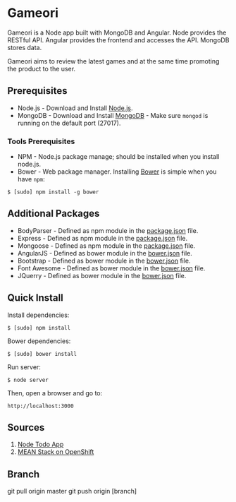 # Gameori
Gameori is a Node app built with MongoDB and Angular. Node provides the RESTful API. Angular provides the frontend and accesses the API. MongoDB stores data.

Gameori aims to review the latest games and at the same time promoting the product to the user.

## Prerequisites
* Node.js - Download and Install [Node.js](http://www.nodejs.org/download/).
* MongoDB - Download and Install [MongoDB](http://docs.mongodb.org/manual/installation/) - Make sure `mongod` is running on the default port (27017).

### Tools Prerequisites
* NPM - Node.js package manage; should be installed when you install node.js.
* Bower - Web package manager. Installing [Bower](http://bower.io/) is simple when you have `npm`:

```
$ [sudo] npm install -g bower
```

## Additional Packages
* BodyParser - Defined as npm module in the [package.json](package.json) file.
* Express - Defined as npm module in the [package.json](package.json) file.
* Mongoose - Defined as npm module in the [package.json](package.json) file.
* AngularJS - Defined as bower module in the [bower.json](bower.json) file.
* Bootstrap - Defined as bower module in the [bower.json](bower.json) file.
* Font Awesome - Defined as bower module in the [bower.json](bower.json) file.
* JQuerry - Defined as bower module in the [bower.json](bower.json) file.

## Quick Install
  Install dependencies:

    $ [sudo] npm install

  Bower dependencies:

    $ [sudo] bower install

  Run server:

    $ node server

  Then, open a browser and go to:

    http://localhost:3000

## Sources
1. [Node Todo App](https://github.com/scotch-io/node-todo)
2. [MEAN Stack on OpenShift](https://github.com/linnovate/mean-on-openshift)

## Branch
git pull origin master
git push origin [branch]
